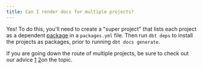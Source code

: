 ```yaml
---
title: Can I render docs for multiple projects?
---
```


Yes! To do this, you'll need to create a "super project" that lists each project as a dependent [package](package-management) in a `packages.yml` file. Then run `dbt deps` to install the projects as packages, prior to running `dbt docs generate`.

If you are going down the route of multiple projects, be sure to check out our advice [1](https://discourse.getdbt.com/t/should-i-have-an-organisation-wide-project-a-monorepo-or-should-each-work-flow-have-their-own/666) [2](https://discourse.getdbt.com/t/how-to-configure-your-dbt-repository-one-or-many/2121)on the topic.
